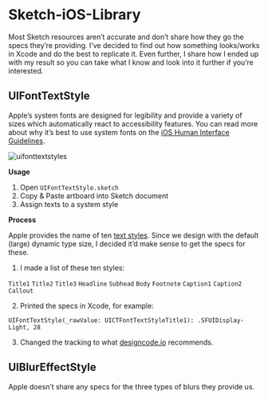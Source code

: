 # Sketch-iOS-Library
Most Sketch resources aren’t accurate and don’t share how they go the specs they’re providing. I’ve decided to find out how something looks/works in Xcode and do the best to replicate it. Even further, I share how I ended up with my result so you can take what I know and look into it further if you’re interested.

## UIFontTextStyle
Apple’s system fonts are designed for legibility and provide a variety of sizes which automatically react to accessibility features. You can read more about why it’s best to use system fonts on the [iOS Human Interface Guidelines](https://developer.apple.com/ios/human-interface-guidelines/visual-design/typography/).

![uifonttextstyles](https://cloud.githubusercontent.com/assets/3231370/20086149/1bee9640-a53c-11e6-868b-519f6d0d6dc0.png)

**Usage**

1. Open `UIFontTextStyle.sketch`
2. Copy & Paste artboard into Sketch document
3. Assign texts to a system style

**Process**

Apple provides the name of ten [text styles](https://developer.apple.com/reference/uikit/uifonttextstyle). Since we design with the default (large) dynamic type size, I decided it’d make sense to get the specs for these.

1. I made a list of these ten styles:

`Title1` `Title2` `Title3` `Headline` `Subhead` `Body` `Footnote` `Caption1` `Caption2` `Callout`

2. Printed the specs in Xcode, for example:

`UIFontTextStyle(_rawValue: UICTFontTextStyleTitle1): .SFUIDisplay-Light, 28`

3. Changed the tracking to what [designcode.io](https://designcode.io/cloud/chapter1/iOS-Tracking.jpg) recommends.

## UIBlurEffectStyle
Apple doesn’t share any specs for the three types of blurs they provide us.
